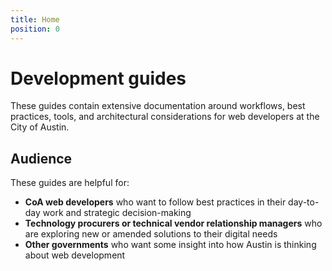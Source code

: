 ```yaml
---
title: Home
position: 0
---
```


# Development guides

These guides contain extensive documentation around workflows, best practices, tools, and architectural considerations for web developers at the City of Austin.

## Audience

These guides are helpful for:

- **CoA web developers** who want to follow best practices in their day-to-day work and strategic decision-making
- **Technology procurers or technical vendor relationship managers** who are exploring new or amended solutions to their digital needs
- **Other governments** who want some insight into how Austin is thinking about web development
